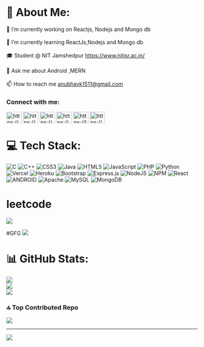 # 💫 About Me:
🔭 I’m currently working on Reactjs, Nodejs and Mongo db<br><br>🌱 I’m currently learning ReactJs,Nodejs and Mongo db<br><br>🎓 Student @ NIT Jamshedpur https://www.nitjsr.ac.in/<br><br>💬 Ask me about Android ,MERN<br><br>📫 How to reach me anubhavk1511@gmail.com<br>

<h3 align="left">Connect with me:</h3>
<p align="left">
<a href="https://dev.to/https://dev.to/anuk1511" target="blank"><img align="center" src="https://raw.githubusercontent.com/rahuldkjain/github-profile-readme-generator/master/src/images/icons/Social/devto.svg" alt="https://dev.to/anuk1511" height="30" width="40" /></a>
<a href="https://www.linkedin.com/in/anubhav-kharwar-750618175/" target="blank"><img align="center" src="https://raw.githubusercontent.com/rahuldkjain/github-profile-readme-generator/master/src/images/icons/Social/linked-in-alt.svg" alt="https://www.linkedin.com/in/anubhav-kharwar-750618175/" height="30" width="40" /></a>
<a href="https://www.codechef.com/users/anubhav_1518" target="blank"><img align="center" src="https://cdn.jsdelivr.net/npm/simple-icons@3.1.0/icons/codechef.svg" alt="https://www.codechef.com/users/anubhav_1518" height="30" width="40" /></a>
<a href="www.hackerrank.com/anubhavk1511?hr_r=1" target="blank"><img align="center" src="https://raw.githubusercontent.com/rahuldkjain/github-profile-readme-generator/master/src/images/icons/Social/hackerrank.svg" alt="https://www.hackerrank.com/anubhavk1511?hr_r=1" height="30" width="40" /></a>
<a href="https://leetcode.com/anuk1511/" target="blank"><img align="center" src="https://raw.githubusercontent.com/rahuldkjain/github-profile-readme-generator/master/src/images/icons/Social/leet-code.svg" alt="https://leetcode.com/anuk1511/" height="30" width="40" /></a>
<a href="https://auth.geeksforgeeks.org/user/anubhavkumar10/practice" target="blank"><img align="center" src="https://raw.githubusercontent.com/rahuldkjain/github-profile-readme-generator/master/src/images/icons/Social/geeks-for-geeks.svg" alt="https://auth.geeksforgeeks.org/user/anubhavkumar10/practice" height="30" width="40" /></a>
</p>

# 💻 Tech Stack:
![C](https://img.shields.io/badge/c-%2300599C.svg?style=for-the-badge&logo=c&logoColor=white) ![C++](https://img.shields.io/badge/c++-%2300599C.svg?style=for-the-badge&logo=c%2B%2B&logoColor=white) ![CSS3](https://img.shields.io/badge/css3-%231572B6.svg?style=for-the-badge&logo=css3&logoColor=white) ![Java](https://img.shields.io/badge/java-%23ED8B00.svg?style=for-the-badge&logo=java&logoColor=white) ![HTML5](https://img.shields.io/badge/html5-%23E34F26.svg?style=for-the-badge&logo=html5&logoColor=white) ![JavaScript](https://img.shields.io/badge/javascript-%23323330.svg?style=for-the-badge&logo=javascript&logoColor=%23F7DF1E) ![PHP](https://img.shields.io/badge/php-%23777BB4.svg?style=for-the-badge&logo=php&logoColor=white) ![Python](https://img.shields.io/badge/python-3670A0?style=for-the-badge&logo=python&logoColor=ffdd54) ![Vercel](https://img.shields.io/badge/vercel-%23000000.svg?style=for-the-badge&logo=vercel&logoColor=white) ![Heroku](https://img.shields.io/badge/heroku-%23430098.svg?style=for-the-badge&logo=heroku&logoColor=white) ![Bootstrap](https://img.shields.io/badge/bootstrap-%23563D7C.svg?style=for-the-badge&logo=bootstrap&logoColor=white) ![Express.js](https://img.shields.io/badge/express.js-%23404d59.svg?style=for-the-badge&logo=express&logoColor=%2361DAFB) ![NodeJS](https://img.shields.io/badge/node.js-6DA55F?style=for-the-badge&logo=node.js&logoColor=white) ![NPM](https://img.shields.io/badge/NPM-%23000000.svg?style=for-the-badge&logo=npm&logoColor=white) ![React](https://img.shields.io/badge/react-%2320232a.svg?style=for-the-badge&logo=react&logoColor=%2361DAFB) ![ANDROID](https://img.shields.io/badge/android-%2320232a.svg?style=for-the-badge&logo=android&logoColor=%a4c639) ![Apache](https://img.shields.io/badge/apache-%23D42029.svg?style=for-the-badge&logo=apache&logoColor=white) ![MySQL](https://img.shields.io/badge/mysql-%2300f.svg?style=for-the-badge&logo=mysql&logoColor=white) ![MongoDB](https://img.shields.io/badge/MongoDB-%234ea94b.svg?style=for-the-badge&logo=mongodb&logoColor=white)
# leetcode
![](https://leetcard.jacoblin.cool/Anuk1511?cache=0)

#GFG
[![](https://geeks-for-geeks-stats-api-napiyo.vercel.app/?userName=anubhavkumar10)](<YOUR_LINK_HERE>)
# 📊 GitHub Stats:
![](https://github-readme-stats.vercel.app/api?username=Anuk-1511&theme=dracula&hide_border=false&include_all_commits=true&count_private=true)<br/>
![](https://github-readme-streak-stats.herokuapp.com/?user=Anuk-1511&theme=dracula&hide_border=false)<br/>
![](https://github-readme-stats.vercel.app/api/top-langs/?username=Anuk-1511&theme=dracula&hide_border=false&include_all_commits=true&count_private=true&layout=compact)

### 🔝 Top Contributed Repo
![](https://github-contributor-stats.vercel.app/api?username=Anuk-1511&limit=5&theme=dark&combine_all_yearly_contributions=true)

---
[![](https://visitcount.itsvg.in/api?id=Anuk-1511&icon=0&color=6)](https://visitcount.itsvg.in)

<!-- Proudly created with GPRM ( https://gprm.itsvg.in ) -->
